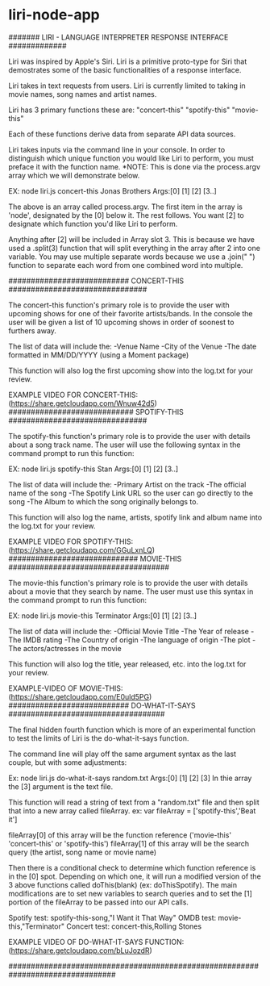 # liri-node-app


####### LIRI - LANGUAGE INTERPRETER RESPONSE INTERFACE #############

Liri was inspired by Apple's Siri. Liri is a primitive proto-type for Siri that demostrates some of the basic functionalities of a response interface.

Liri takes in text requests from users. Liri is currently limited to taking in movie names, song names and artist names.

Liri has 3 primary functions these are:
    "concert-this"
    "spotify-this"
    "movie-this"

Each of these functions derive data from separate API data sources.

Liri takes inputs via the command line in your console. In order to distinguish which unique function you would like Liri to perform, you must preface it with the function name. *NOTE: This is done via the process.argv array which we will demonstrate below.

EX: node liri.js concert-this Jonas Brothers
Args:[0]  [1]       [2]           [3..]

The above is an array called process.argv. The first item in the array is 'node', designated by the [0] below it. The rest follows. You want [2] to designate which function you'd like Liri to perform.

Anything after [2] will be included in Array slot 3. This is because we have used a .split(3) function that will split everything in the array after 2 into one variable. You may use multiple separate words because we use a .join(" ") function to separate each word from one combined word into multiple.

########################### CONCERT-THIS ###############################

The concert-this function's primary role is to provide the user with upcoming shows for one of their favorite artists/bands. In the console the user will be given a list of 10 upcoming shows in order of soonest to furthers away. 

The list of data will include the: 
    -Venue Name
    -City of the Venue
    -The date formatted in MM/DD/YYYY (using a Moment package)

This function will also log the first upcoming show into the log.txt for your review.

EXAMPLE VIDEO FOR CONCERT-THIS: (https://share.getcloudapp.com/Wnuw42d5)
############################ SPOTIFY-THIS ###############################

The spotify-this function's primary role is to provide the user with details about a song track name. The user will use the following syntax in the command prompt to run this function:

EX: node liri.js spotify-this Stan
Args:[0]  [1]       [2]        [3..]

The list of data will include the:
    -Primary Artist on the track
    -The official name of the song
    -The Spotify Link URL so the user can go directly to the song
    -The Album to which the song originally belongs to.

This function will also log the name, artists, spotify link and album name into the log.txt for your review.

EXAMPLE VIDEO FOR SPOTIFY-THIS: (https://share.getcloudapp.com/GGuLxnLQ)
############################# MOVIE-THIS ####################################

The movie-this function's primary role is to provide the user with details about a movie that they search by name. The user must use this syntax in the command prompt to run this function:

EX: node liri.js movie-this Terminator
Args:[0]  [1]       [2]       [3..]

The list of data will include the: 
    -Official Movie Title
    -The Year of release
    -The IMDB rating
    -The Country of origin
    -The language of origin
    -The plot
    -The actors/actresses in the movie

This function will also log the title, year released, etc. into the log.txt for your review.

EXAMPLE-VIDEO OF MOVIE-THIS: (https://share.getcloudapp.com/E0uld5PG)
########################### DO-WHAT-IT-SAYS ###################################

The final hidden fourth function which is more of an experimental function to test the limits of Liri is the do-what-it-says function.

The command line will play off the same argument syntax as the last couple, but with some adjustments:

Ex: node liri.js do-what-it-says random.txt
Args:[0]  [1]         [2]           [3]
In thie array the [3] argument is the text file.

This function will read a string of text from a "random.txt" file and then split that into a new array called fileArray. 
    ex: var fileArray = ['spotify-this','Beat it']

fileArray[0] of this array will be the function reference ('movie-this' 'concert-this' or 'spotify-this')
fileArray[1] of this array will be the search query (the artist, song name or movie name)

Then there is a conditional check to determine which function reference is in the [0] spot. Depending on which one, it will run a modified version of the 3 above functions called doThis(blank) (ex: doThisSpotify). The main modifications are to set new variables to search queries and to set the [1] portion of the fileArray to be passed into our API calls.

Spotify test: spotify-this-song,"I Want it That Way"
OMDB test: movie-this,"Terminator"
Concert test: concert-this,Rolling Stones

EXAMPLE VIDEO OF DO-WHAT-IT-SAYS FUNCTION: (https://share.getcloudapp.com/bLuJozdR)

################################################################################

